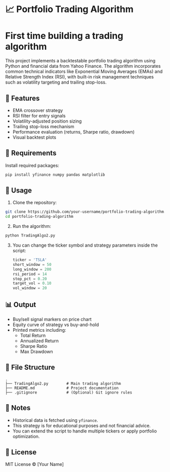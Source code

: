 # 📈 Portfolio Trading Algorithm
# First time building a trading algorithm


This project implements a backtestable portfolio trading algorithm using Python and financial data from Yahoo Finance. The algorithm incorporates common technical indicators like Exponential Moving Averages (EMAs) and Relative Strength Index (RSI), with built-in risk management techniques such as volatility targeting and trailing stop-loss.

## 🧠 Features

- EMA crossover strategy
- RSI filter for entry signals
- Volatility-adjusted position sizing
- Trailing stop-loss mechanism
- Performance evaluation (returns, Sharpe ratio, drawdown)
- Visual backtest plots

## 🔧 Requirements

Install required packages:

```bash
pip install yfinance numpy pandas matplotlib
```

## 🚀 Usage

1. Clone the repository:

```bash
git clone https://github.com/your-username/portfolio-trading-algorithm.git
cd portfolio-trading-algorithm
```

2. Run the algorithm:

```bash
python TradingAlgo2.py
```

3. You can change the ticker symbol and strategy parameters inside the script:
   ```python
   ticker = 'TSLA'
   short_window = 50
   long_window = 200
   rsi_period = 14
   stop_pct = 0.20
   target_vol = 0.10
   vol_window = 20
   ```

## 📊 Output

- Buy/sell signal markers on price chart
- Equity curve of strategy vs buy-and-hold
- Printed metrics including:
  - Total Return
  - Annualized Return
  - Sharpe Ratio
  - Max Drawdown

## 📁 File Structure

```
.
├── TradingAlgo2.py        # Main trading algorithm
├── README.md              # Project documentation
├── .gitignore             # (Optional) Git ignore rules
```

## 📌 Notes

- Historical data is fetched using `yfinance`.
- This strategy is for educational purposes and not financial advice.
- You can extend the script to handle multiple tickers or apply portfolio optimization.

## 📃 License

MIT License © [Your Name]
